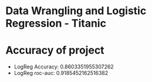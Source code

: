 # Data Wrangling and Logistic Regression - Titanic

# Accuracy of project
- LogReg Accuracy: 0.8603351955307262
- LogReg roc-auc: 0.9185452162516382
